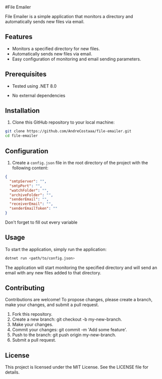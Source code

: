 #File Emailer

File Emailer is a simple application that monitors a directory and automatically sends new files via email. 

## Features

- Monitors a specified directory for new files.
- Automatically sends new files via email.
- Easy configuration of monitoring and email sending parameters.

## Prerequisites

- Tested using .NET 8.0 

- No external dependencies

## Installation

1. Clone this GitHub repository to your local machine:

```bash
git clone https://github.com/AndreCostaaa/file-emailer.git
cd file-emailer
```

## Configuration

1. Create a `config.json` file in the root directory of the project with the following content:

```json
{
  "smtpServer": "",
  "smtpPort": "",
  "watchFolder": "",
  "archiveFolder": "",
  "senderEmail": "",
  "receiverEmail": "",
  "senderEmailToken": ""
}
```

Don't forget to fill out every variable

## Usage

To start the application, simply run the application:

```bash
dotnet run <path/to/config.json>
```

The application will start monitoring the specified directory and will send an email with any new files added to that directory.

## Contributing

Contributions are welcome! To propose changes, please create a branch, make your changes, and submit a pull request.

1. Fork this repository.
2. Create a new branch: git checkout -b my-new-branch.
3. Make your changes.
4. Commit your changes: git commit -m 'Add some feature'.
5. Push to the branch: git push origin my-new-branch.
6. Submit a pull request.

## License

This project is licensed under the MIT License. See the LICENSE file for details.
